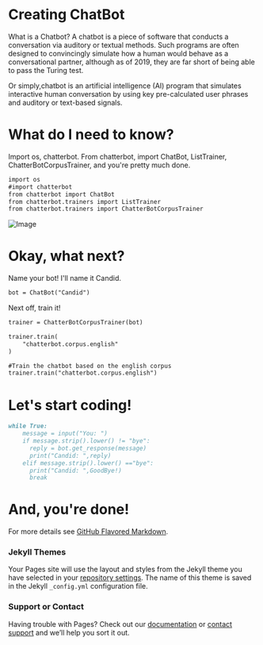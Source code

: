 # Creating ChatBot

What is a Chatbot?
A chatbot is a piece of software that conducts a conversation via auditory or textual methods. Such programs are often designed to convincingly simulate how a human would behave as a conversational partner, although as of 2019, they are far short of being able to pass the Turing test.

Or simply,chatbot is an artificial intelligence (AI) program that simulates interactive human conversation by using key pre-calculated user phrases and auditory or text-based signals.

# What do I need to know?

Import os, chatterbot. From chatterbot, import ChatBot, ListTrainer, ChatterBotCorpusTrainer, and you're pretty much done.

```markdown
import os 
#import chatterbot
from chatterbot import ChatBot
from chatterbot.trainers import ListTrainer
from chatterbot.trainers import ChatterBotCorpusTrainer
```
![Image](https://pbs.twimg.com/media/DceA9yzWAAAk64X.jpg:large)

# Okay, what next?

Name your bot! I'll name it Candid.

```markdown
bot = ChatBot("Candid")
```

Next off, train it!

```markdown
trainer = ChatterBotCorpusTrainer(bot)

trainer.train(
    "chatterbot.corpus.english"
)

#Train the chatbot based on the english corpus
trainer.train("chatterbot.corpus.english")
```
# Let's start coding!
```markdown
while True:
    message = input("You: ")
    if message.strip().lower() != "bye":
      reply = bot.get_response(message)
      print("Candid: ",reply)
    elif message.strip().lower() =="bye":
      print("Candid: ",GoodBye!)
      break
```
# And, you're done!

For more details see [GitHub Flavored Markdown](https://guides.github.com/features/mastering-markdown/).

### Jekyll Themes

Your Pages site will use the layout and styles from the Jekyll theme you have selected in your [repository settings](https://github.com/jsxs0/Project-1/settings). The name of this theme is saved in the Jekyll `_config.yml` configuration file.

### Support or Contact

Having trouble with Pages? Check out our [documentation](https://help.github.com/categories/github-pages-basics/) or [contact support](https://github.com/contact) and we’ll help you sort it out.
